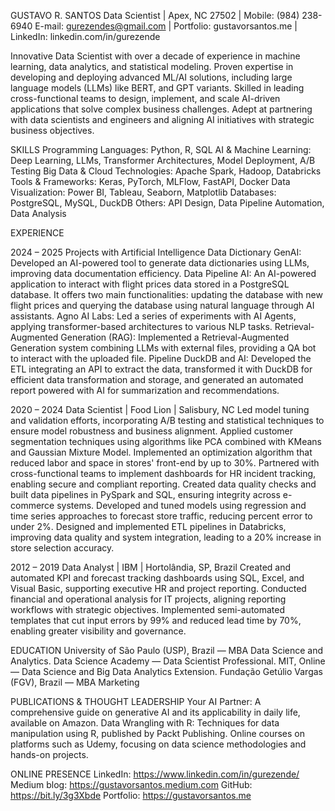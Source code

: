 GUSTAVO R. SANTOS
Data Scientist | Apex, NC 27502 | Mobile: (984) 238-6940
E-mail: gurezendes@gmail.com | Portfolio: gustavorsantos.me | LinkedIn: linkedin.com/in/gurezende 

Innovative Data Scientist with over a decade of experience in machine learning, data analytics, and statistical modeling. Proven expertise in developing and deploying advanced ML/AI solutions, including large language models (LLMs) like BERT, and GPT variants. Skilled in leading cross-functional teams to design, implement, and scale AI-driven applications that solve complex business challenges. Adept at partnering with data scientists and engineers and aligning AI initiatives with strategic business objectives.

SKILLS
Programming Languages: Python, R, SQL
AI & Machine Learning: Deep Learning, LLMs, Transformer Architectures, Model Deployment, A/B Testing
Big Data & Cloud Technologies: Apache Spark, Hadoop, Databricks
Tools & Frameworks: Keras, PyTorch, MLFlow, FastAPI, Docker
Data Visualization: Power BI, Tableau, Seaborn, Matplotlib
Databases: PostgreSQL, MySQL, DuckDB
Others: API Design, Data Pipeline Automation, Data Analysis

EXPERIENCE

2024 – 2025
Projects with Artificial Intelligence
Data Dictionary GenAI: Developed an AI-powered tool to generate data dictionaries using LLMs, improving data documentation efficiency. 
Data Pipeline AI: An AI-powered application to interact with flight prices data stored in a PostgreSQL database. It offers two main functionalities: updating the database with new flight prices and querying the database using natural language through AI assistants.
Agno AI Labs: Led a series of experiments with AI Agents, applying transformer-based architectures to various NLP tasks. 
Retrieval-Augmented Generation (RAG): Implemented a Retrieval-Augmented Generation system combining LLMs with external files, providing a QA bot to interact with the uploaded file.
Pipeline DuckDB and AI: Developed the ETL integrating an API to extract the data, transformed it with DuckDB for efficient data transformation and storage, and generated an automated report powered with AI for summarization and recommendations. 

2020 – 2024
Data Scientist | Food Lion | Salisbury, NC
Led model tuning and validation efforts, incorporating A/B testing and statistical techniques to ensure model robustness and business alignment.
Applied customer segmentation techniques using algorithms like PCA combined with KMeans and Gaussian Mixture Model.
Implemented an optimization algorithm that reduced labor and space in stores' front-end by up to 30%.
Partnered with cross-functional teams to implement dashboards for HR incident tracking, enabling secure and compliant reporting.
Created data quality checks and built data pipelines in PySpark and SQL, ensuring integrity across e-commerce systems.
Developed and tuned models using regression and time series approaches to forecast store traffic, reducing percent error to under 2%.
Designed and implemented ETL pipelines in Databricks, improving data quality and system integration, leading to a 20% increase in store selection accuracy.

2012 – 2019 
Data Analyst | IBM | Hortolândia, SP, Brazil
Created and automated KPI and forecast tracking dashboards using SQL, Excel, and Visual Basic, supporting executive HR and project reporting.
Conducted financial and operational analysis for IT projects, aligning reporting workflows with strategic objectives.
Implemented semi-automated templates that cut input errors by 99% and reduced lead time by 70%, enabling greater visibility and governance.

EDUCATION
University of São Paulo (USP), Brazil — MBA Data Science and Analytics.
Data Science Academy — Data Scientist Professional.
MIT, Online — Data Science and Big Data Analytics Extension.
Fundação Getúlio Vargas (FGV), Brazil — MBA Marketing 

PUBLICATIONS & THOUGHT LEADERSHIP
Your AI Partner: A comprehensive guide on generative AI and its applicability in daily life, available on Amazon.
Data Wrangling with R: Techniques for data manipulation using R, published by Packt Publishing.
Online courses on platforms such as Udemy, focusing on data science methodologies and hands-on projects.

ONLINE PRESENCE
LinkedIn: https://www.linkedin.com/in/gurezende/
Medium blog: https://gustavorsantos.medium.com
GitHub: https://bit.ly/3g3Xbde
Portfolio: https://gustavorsantos.me
